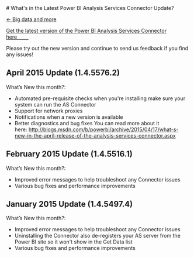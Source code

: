 <properties pageTitle="What's in the Latest Power BI Analysis Services Connector Update?" description="What's in the Latest Power BI Analysis Services Connector Update?" services="powerbi" documentationCenter="" authors="v-anpasi" manager="mblythe" editor=""/>
<tags ms.service="powerbi" ms.devlang="NA" ms.topic="article" ms.tgt_pltfrm="NA" ms.workload="powerbi" ms.date="06/26/2015" ms.author="v-anpasi"/>
# What's in the Latest Power BI Analysis Services Connector Update?

[← Big data and more](https://support.powerbi.com/knowledgebase/topics/88773-big-data-and-more)

[Get the latest version of the Power BI Analysis Services Connector here](http://go.microsoft.com/fwlink/?LinkId=522228)[        ](http://powerbi.com/dashboards/downloads/designer/)

Please try out the new version and continue to send us feedback if you find any issues!

## April 2015 Update (1.4.5576.2)

What’s New this month?:  
- Automated pre-requisite checks when you're installing make sure your system can run the AS Connector
- Support for network proxies
- Notifications when a new version is available
- Better diagnostics and bug fixes
You can read more about it here: http://blogs.msdn.com/b/powerbi/archive/2015/04/17/what-s-new-in-the-april-release-of-the-analysis-services-connector.aspx

## February 2015 Update (1.4.5516.1)

What’s New this month?:  
- Improved error messages to help troubleshoot any Connector issues
- Various bug fixes and performance improvements

## January 2015 Update (1.4.5497.4)

What’s New this month?:  
- Improved error messages to help troubleshoot any Connector issues
- Uninstalling the Connector also de-registers your AS server from the Power BI site so it won't show in the Get Data list
- Various bug fixes and performance improvements